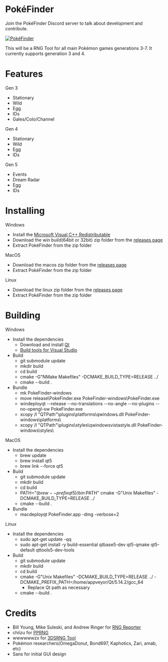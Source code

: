 # PokéFinder

Join the PokéFinder Discord server to talk about development and contribute.

[![PokéFinder](https://discordapp.com/assets/07dca80a102d4149e9736d4b162cff6f.ico)](https://discord.gg/XmgQF9X)

This will be a RNG Tool for all main Pokémon games generations 3-7. It currently supports generation 3 and 4.

# Features
Gen 3
- Stationary
- Wild
- Egg
- IDs
- Gales/Colo/Channel

Gen 4
- Stationary
- Wild
- Egg
- IDs

Gen 5
- Events
- Dream Radar
- Egg
- IDs

# Installing

Windows
- Install the [Microsoft Visual C++ Redistributable](https://support.microsoft.com/en-us/help/2977003/the-latest-supported-visual-c-downloads)
- Download the win build(64bit or 32bit) zip folder from the [releases page](https://github.com/Admiral-Fish/PokeFinder/releases/latest)
- Extract PokéFinder from the zip folder

MacOS
- Download the macos zip folder from the [releases page](https://github.com/Admiral-Fish/PokeFinder/releases/latest)
- Extract PokéFinder from the zip folder

Linux
- Download the linux zip folder from the [releases page](https://github.com/Admiral-Fish/PokeFinder/releases/latest)
- Extract PokéFinder from the zip folder

# Building

Windows
- Install the dependencies
  - Download and install [Qt](https://www.qt.io/download)
  - [Build tools for Visual Studio](https://visualstudio.microsoft.com/downloads/)
- Build
  - git submodule update
  - mkdir build
  - cd build
  - cmake -G"NMake Makefiles" -DCMAKE_BUILD_TYPE=RELEASE ../
  - cmake --build .
- Bundle
  - mk PokeFinder-windows
  - move release\PokeFinder.exe PokeFinder-windows\PokeFinder.exe 
  - windeployqt --release --no-translations --no-angle --no-plugins --no-opengl-sw PokeFinder.exe
  - xcopy /I "QTPath"\plugins\platforms\qwindows.dll PokeFinder-windows\platforms\
  - xcopy /I "QTPath"\plugins\styles\qwindowsvistastyle.dll PokeFinder-windows\styles\

MacOS
- Install the dependencies
   - brew update
   - brew install qt5
   - brew link --force qt5
- Build
  - git submodule update
  - mkdir build
  - cd build
  - PATH="$(brew --prefix qt5)/bin:$PATH" cmake -G"Unix Makefiles" -DCMAKE_BUILD_TYPE=RELEASE ../
  - cmake --build .
- Bundle
  - macdeployqt PokeFinder.app -dmg -verbose=2

Linux
- Install the dependencies
  - sudo apt-get update -qq
  - sudo apt-get install -y build-essential qtbase5-dev qt5-qmake qt5-default qttools5-dev-tools
- Build
  - git submodule update
  - mkdir build
  - cd build
  - cmake -G"Unix Makefiles" -DCMAKE_BUILD_TYPE=RELEASE ../ -DCMAKE_PREFIX_PATH=/home/appveyor/Qt/5.14.2/gcc_64
    - Replace Qt path as necessary
  - cmake --build .

# Credits
- Bill Young, Mike Suleski, and Andrew Ringer for [RNG Reporter](https://github.com/Slashmolder/RNGReporter)
- chiizu for [PPRNG](https://github.com/chiizu/PPRNG)
- wwwwwwzx for [3DSRNG Tool](https://github.com/wwwwwwzx/3DSRNGTool)
- Pokémon researchers(OmegaDonut, Bond697, Kaphotics, Zari, amab, etc)
- Sans for initial GUI design
